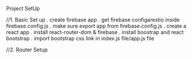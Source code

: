 Project SetUp

//1.  Basic Set up 
. create firebase app 
. get firebase configarestio inside firebase.config.js
. make sure export app from firebase.config.js
. create a react app
. install react-router-dom & firebase 
. install boostrap and react bootstrap
. import bootstrap css link in index.js file/app.js file

//2. Router Setup 
